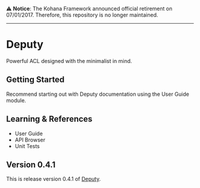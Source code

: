 :warning: **Notice**: The Kohana Framework announced official retirement on 07/01/2017. Therefore, this repository is no longer maintained.

----

# Deputy

Powerful ACL designed with the minimalist in mind.

## Getting Started

Recommend starting out with Deputy documentation using the User Guide module.

## Learning & References

- User Guide
- API Browser
- Unit Tests

## Version 0.4.1

This is release version 0.4.1 of [Deputy](https://github.com/morgan/kohana-deputy).